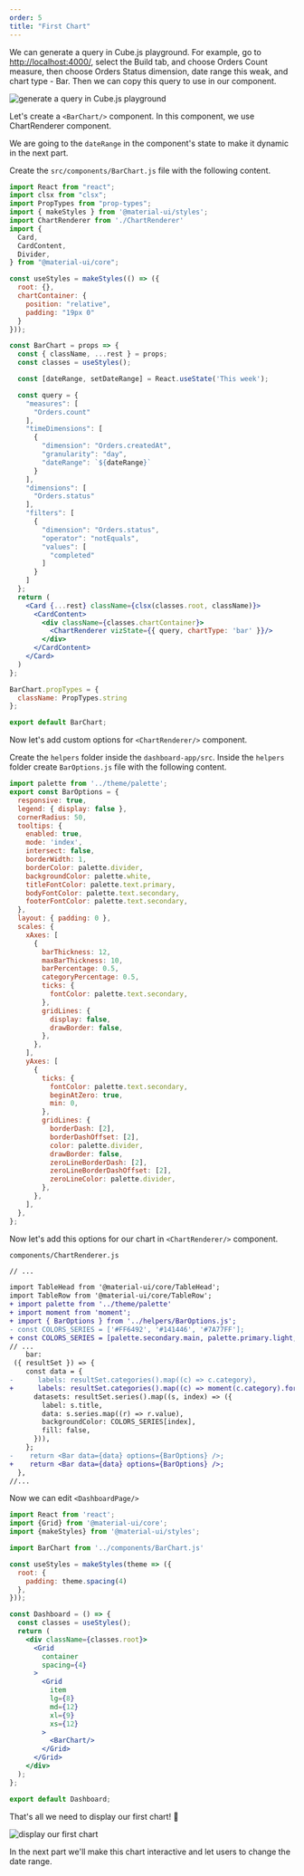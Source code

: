 ```yaml
---
order: 5
title: "First Chart"
---
```


We can generate a query in Cube.js playground. For example, go to [http://localhost:4000/](http://localhost:4000/), select the Build tab, and choose Orders Count measure, then choose Orders Status dimension, date range this weak, and chart type - Bar. Then we can copy this query to use in our component.

![generate a query in Cube.js playground](https://s3-us-west-2.amazonaws.com/secure.notion-static.com/6aee8217-2bca-4bca-8161-bbbb1a8b747d/ezgif.com-video-to-gif.gif)

Let's create a `<BarChart/>` component. In this component, we use ChartRenderer component.

We are going to the `dateRange` in the component's state to make it dynamic in the next part.

Create the `src/components/BarChart.js` file with the following content.

```jsx
import React from "react";
import clsx from "clsx";
import PropTypes from "prop-types";
import { makeStyles } from '@material-ui/styles';
import ChartRenderer from './ChartRenderer'
import {
  Card,
  CardContent,
  Divider,
} from "@material-ui/core";

const useStyles = makeStyles(() => ({
  root: {},
  chartContainer: {
    position: "relative",
    padding: "19px 0"
  }
}));

const BarChart = props => {
  const { className, ...rest } = props;
  const classes = useStyles();

  const [dateRange, setDateRange] = React.useState('This week');

  const query = {
    "measures": [
      "Orders.count"
    ],
    "timeDimensions": [
      {
        "dimension": "Orders.createdAt",
        "granularity": "day",
        "dateRange": `${dateRange}`
      }
    ],
    "dimensions": [
      "Orders.status"
    ],
    "filters": [
      {
        "dimension": "Orders.status",
        "operator": "notEquals",
        "values": [
          "completed"
        ]
      }
    ]
  };
  return (
    <Card {...rest} className={clsx(classes.root, className)}>
      <CardContent>
        <div className={classes.chartContainer}>
          <ChartRenderer vizState={{ query, chartType: 'bar' }}/>
        </div>
      </CardContent>
    </Card>
  )
};

BarChart.propTypes = {
  className: PropTypes.string
};

export default BarChart;
```

Now let's add custom options for `<ChartRenderer/>` component. 

Create the `helpers` folder inside the `dashboard-app/src`. Inside the `helpers` folder create `BarOptions.js` file with the following content.

```jsx
import palette from '../theme/palette';
export const BarOptions = {
  responsive: true,
  legend: { display: false },
  cornerRadius: 50,
  tooltips: {
    enabled: true,
    mode: 'index',
    intersect: false,
    borderWidth: 1,
    borderColor: palette.divider,
    backgroundColor: palette.white,
    titleFontColor: palette.text.primary,
    bodyFontColor: palette.text.secondary,
    footerFontColor: palette.text.secondary,
  },
  layout: { padding: 0 },
  scales: {
    xAxes: [
      {
        barThickness: 12,
        maxBarThickness: 10,
        barPercentage: 0.5,
        categoryPercentage: 0.5,
        ticks: {
          fontColor: palette.text.secondary,
        },
        gridLines: {
          display: false,
          drawBorder: false,
        },
      },
    ],
    yAxes: [
      {
        ticks: {
          fontColor: palette.text.secondary,
          beginAtZero: true,
          min: 0,
        },
        gridLines: {
          borderDash: [2],
          borderDashOffset: [2],
          color: palette.divider,
          drawBorder: false,
          zeroLineBorderDash: [2],
          zeroLineBorderDashOffset: [2],
          zeroLineColor: palette.divider,
        },
      },
    ],
  },
};
```

Now let's add this options for our chart in `<ChartRenderer/>` component.

`components/ChartRenderer.js`

```diff
// ...

import TableHead from '@material-ui/core/TableHead';
import TableRow from '@material-ui/core/TableRow';
+ import palette from '../theme/palette'
+ import moment from 'moment';
+ import { BarOptions } from '../helpers/BarOptions.js';
- const COLORS_SERIES = ['#FF6492', '#141446', '#7A77FF'];
+ const COLORS_SERIES = [palette.secondary.main, palette.primary.light, palette.secondary.light];
// ...
	bar:
 ({ resultSet }) => {
    const data = {
-      labels: resultSet.categories().map((c) => c.category),
+      labels: resultSet.categories().map((c) => moment(c.category).format('DD/MM/YYYY')),
      datasets: resultSet.series().map((s, index) => ({
        label: s.title,
        data: s.series.map((r) => r.value),
        backgroundColor: COLORS_SERIES[index],
        fill: false,
      })),
    };
-    return <Bar data={data} options={BarOptions} />;
+    return <Bar data={data} options={BarOptions} />;
  },
//...
```

Now we can edit `<DashboardPage/>`

```jsx
import React from 'react';
import {Grid} from '@material-ui/core';
import {makeStyles} from '@material-ui/styles';

import BarChart from '../components/BarChart.js'

const useStyles = makeStyles(theme => ({
  root: {
    padding: theme.spacing(4)
  },
}));

const Dashboard = () => {
  const classes = useStyles();
  return (
    <div className={classes.root}>
      <Grid
        container
        spacing={4}
      >
        <Grid
          item
          lg={8}
          md={12}
          xl={9}
          xs={12}
        >
          <BarChart/>
        </Grid>
      </Grid>
    </div>
  );
};

export default Dashboard;

```

That's all we need to display our first chart! 🎉

![display our first chart](https://s3-us-west-2.amazonaws.com/secure.notion-static.com/1d7ebc9f-457e-46e4-8eb3-c1b29e4eee07/Screenshot_2020-07-02_at_20.23.51.png)

In the next part we'll make this chart interactive and let users to change the date range.

